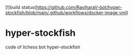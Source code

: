 [![build status(https://github.com/RaviharaV-bot/hyper-stockfish/blob/main/.github/workflows/docker-image.yml)
# hyper-stockfish
code of lichess bot hyper-stockfish
